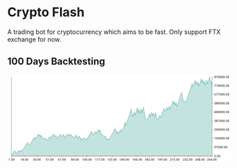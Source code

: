 # Crypto Flash
A trading bot for cryptocurrency which aims to be fast.
Only support FTX exchange for now.
## 100 Days Backtesting
![Recent Backtest](/backtest-example.png)

